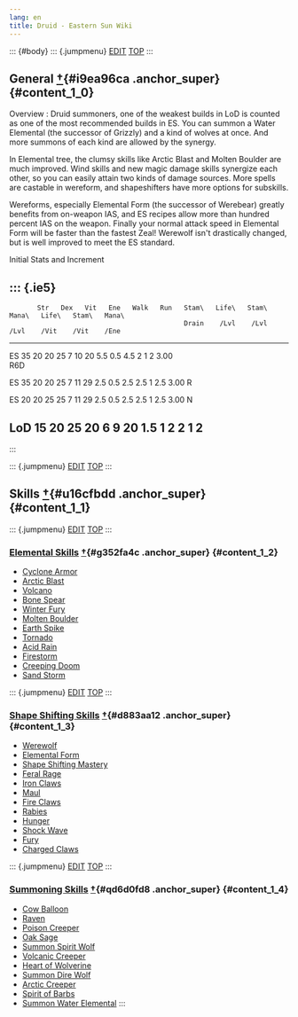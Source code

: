 ```yaml
---
lang: en
title: Druid - Eastern Sun Wiki
---
```


::: {#body}
::: {.jumpmenu}
[EDIT](https://web.archive.org/web/20201029150714/http://miyoshino.la.coocan.jp/eswiki/?plugin=paraedit&parnum=1&page=Druid&refer=Druid)
[TOP](#navigator)
:::

## General [†](https://web.archive.org/web/20201029150714/http://miyoshino.la.coocan.jp/eswiki/?Druid#i9ea96ca "i9ea96ca"){#i9ea96ca .anchor_super} {#content_1_0}

Overview
:   Druid summoners, one of the weakest builds in LoD is counted as one
    of the most recommended builds in ES. You can summon a Water
    Elemental (the successor of Grizzly) and a kind of wolves at once.
    And more summons of each kind are allowed by the synergy.

In Elemental tree, the clumsy skills like Arctic Blast and Molten
Boulder are much improved. Wind skills and new magic damage skills
synergize each other, so you can easily attain two kinds of damage
sources. More spells are castable in wereform, and shapeshifters have
more options for subskills.

Wereforms, especially Elemental Form (the successor of Werebear) greatly
benefits from on-weapon IAS, and ES recipes allow more than hundred
percent IAS on the weapon. Finally your normal attack speed in Elemental
Form will be faster than the fastest Zeal! Werewolf isn\'t drastically
changed, but is well improved to meet the ES standard.

Initial Stats and Increment

::: {.ie5}
  ---------------------------------------------------------------------------------------------------
           Str   Dex   Vit   Ene   Walk   Run   Stam\   Life\   Stam\   Mana\   Life\   Stam\   Mana\
                                                Drain    /Lvl    /Lvl    /Lvl    /Vit    /Vit    /Ene
  ------ ----- ----- ----- ----- ------ ----- ------- ------- ------- ------- ------- ------- -------
  ES        35    20    20    25      7    10      20     5.5     0.5     4.5       2       1       2
  3.00                                                                                        
  R6D                                                                                         

  ES        35    20    20    25      7    11      29     2.5     0.5     2.5     2.5       1     2.5
  3.00 R                                                                                      

  ES        20    20    25    25      7    11      29     2.5     0.5     2.5     2.5       1     2.5
  3.00 N                                                                                      

  LoD       15    20    25    20      6     9      20     1.5       1       2       2       1       2
  ---------------------------------------------------------------------------------------------------
:::

::: {.jumpmenu}
[EDIT](https://web.archive.org/web/20201029150714/http://miyoshino.la.coocan.jp/eswiki/?plugin=paraedit&parnum=2&page=Druid&refer=Druid)
[TOP](#navigator)
:::

## Skills [†](https://web.archive.org/web/20201029150714/http://miyoshino.la.coocan.jp/eswiki/?Druid#u16cfbdd "u16cfbdd"){#u16cfbdd .anchor_super} {#content_1_1}

::: {.jumpmenu}
[EDIT](https://web.archive.org/web/20201029150714/http://miyoshino.la.coocan.jp/eswiki/?plugin=paraedit&parnum=3&page=Druid&refer=Druid)
[TOP](#navigator)
:::

### [Elemental Skills](https://web.archive.org/web/20201029150714/http://miyoshino.la.coocan.jp/eswiki/?Elemental%20Skills "Elemental Skills (3825d)") [†](https://web.archive.org/web/20201029150714/http://miyoshino.la.coocan.jp/eswiki/?Druid#g352fa4c "g352fa4c"){#g352fa4c .anchor_super} {#content_1_2}

-   [Cyclone
    Armor](https://web.archive.org/web/20201029150714/http://miyoshino.la.coocan.jp/eswiki/?Elemental%20Skills#bd17f42c)
-   [Arctic
    Blast](https://web.archive.org/web/20201029150714/http://miyoshino.la.coocan.jp/eswiki/?Elemental%20Skills#oe938272)
-   [Volcano](https://web.archive.org/web/20201029150714/http://miyoshino.la.coocan.jp/eswiki/?Elemental%20Skills#n0a8dff1)
-   [Bone
    Spear](https://web.archive.org/web/20201029150714/http://miyoshino.la.coocan.jp/eswiki/?Elemental%20Skills#t903ee82)
-   [Winter
    Fury](https://web.archive.org/web/20201029150714/http://miyoshino.la.coocan.jp/eswiki/?Elemental%20Skills#gc524b63)
-   [Molten
    Boulder](https://web.archive.org/web/20201029150714/http://miyoshino.la.coocan.jp/eswiki/?Elemental%20Skills#ab5b00d5)
-   [Earth
    Spike](https://web.archive.org/web/20201029150714/http://miyoshino.la.coocan.jp/eswiki/?Elemental%20Skills#z21e559c)
-   [Tornado](https://web.archive.org/web/20201029150714/http://miyoshino.la.coocan.jp/eswiki/?Elemental%20Skills#c396faa7)
-   [Acid
    Rain](https://web.archive.org/web/20201029150714/http://miyoshino.la.coocan.jp/eswiki/?Elemental%20Skills#kd47cd93)
-   [Firestorm](https://web.archive.org/web/20201029150714/http://miyoshino.la.coocan.jp/eswiki/?Elemental%20Skills#ge148be5)
-   [Creeping
    Doom](https://web.archive.org/web/20201029150714/http://miyoshino.la.coocan.jp/eswiki/?Elemental%20Skills#x8fc6eb1)
-   [Sand
    Storm](https://web.archive.org/web/20201029150714/http://miyoshino.la.coocan.jp/eswiki/?Elemental%20Skills#ibc89de0)

::: {.jumpmenu}
[EDIT](https://web.archive.org/web/20201029150714/http://miyoshino.la.coocan.jp/eswiki/?plugin=paraedit&parnum=4&page=Druid&refer=Druid)
[TOP](#navigator)
:::

### [Shape Shifting Skills](https://web.archive.org/web/20201029150714/http://miyoshino.la.coocan.jp/eswiki/?Shape%20Shifting "Shape Shifting (2165d)") [†](https://web.archive.org/web/20201029150714/http://miyoshino.la.coocan.jp/eswiki/?Druid#d883aa12 "d883aa12"){#d883aa12 .anchor_super} {#content_1_3}

-   [Werewolf](https://web.archive.org/web/20201029150714/http://miyoshino.la.coocan.jp/eswiki/?Shape%20Shifting#l5ef74bf)
-   [Elemental
    Form](https://web.archive.org/web/20201029150714/http://miyoshino.la.coocan.jp/eswiki/?Shape%20Shifting#e4c3d0d6)
-   [Shape Shifting
    Mastery](https://web.archive.org/web/20201029150714/http://miyoshino.la.coocan.jp/eswiki/?Shape%20Shifting#x71e30ea)
-   [Feral
    Rage](https://web.archive.org/web/20201029150714/http://miyoshino.la.coocan.jp/eswiki/?Shape%20Shifting#j1891633)
-   [Iron
    Claws](https://web.archive.org/web/20201029150714/http://miyoshino.la.coocan.jp/eswiki/?Shape%20Shifting#r13ac4be)
-   [Maul](https://web.archive.org/web/20201029150714/http://miyoshino.la.coocan.jp/eswiki/?Shape%20Shifting#r003ad0e)
-   [Fire
    Claws](https://web.archive.org/web/20201029150714/http://miyoshino.la.coocan.jp/eswiki/?Shape%20Shifting#b98195fd)
-   [Rabies](https://web.archive.org/web/20201029150714/http://miyoshino.la.coocan.jp/eswiki/?Shape%20Shifting#jde797bc)
-   [Hunger](https://web.archive.org/web/20201029150714/http://miyoshino.la.coocan.jp/eswiki/?Shape%20Shifting#xb24663a)
-   [Shock
    Wave](https://web.archive.org/web/20201029150714/http://miyoshino.la.coocan.jp/eswiki/?Shape%20Shifting#p9dc3342)
-   [Fury](https://web.archive.org/web/20201029150714/http://miyoshino.la.coocan.jp/eswiki/?Shape%20Shifting#kcef81ab)
-   [Charged
    Claws](https://web.archive.org/web/20201029150714/http://miyoshino.la.coocan.jp/eswiki/?Shape%20Shifting#i993f38a)

::: {.jumpmenu}
[EDIT](https://web.archive.org/web/20201029150714/http://miyoshino.la.coocan.jp/eswiki/?plugin=paraedit&parnum=5&page=Druid&refer=Druid)
[TOP](#navigator)
:::

### [Summoning Skills](https://web.archive.org/web/20201029150714/http://miyoshino.la.coocan.jp/eswiki/?Summoning_Dru "Summoning_Dru (4572d)") [†](https://web.archive.org/web/20201029150714/http://miyoshino.la.coocan.jp/eswiki/?Druid#qd6d0fd8 "qd6d0fd8"){#qd6d0fd8 .anchor_super} {#content_1_4}

-   [Cow
    Balloon](https://web.archive.org/web/20201029150714/http://miyoshino.la.coocan.jp/eswiki/?Summoning_Dru#z4a7de80)
-   [Raven](https://web.archive.org/web/20201029150714/http://miyoshino.la.coocan.jp/eswiki/?Summoning_Dru#e714c51f)
-   [Poison
    Creeper](https://web.archive.org/web/20201029150714/http://miyoshino.la.coocan.jp/eswiki/?Summoning_Dru#j8494664)
-   [Oak
    Sage](https://web.archive.org/web/20201029150714/http://miyoshino.la.coocan.jp/eswiki/?Summoning_Dru#v6dbc932)
-   [Summon Spirit
    Wolf](https://web.archive.org/web/20201029150714/http://miyoshino.la.coocan.jp/eswiki/?Summoning_Dru#f801536e)
-   [Volcanic
    Creeper](https://web.archive.org/web/20201029150714/http://miyoshino.la.coocan.jp/eswiki/?Summoning_Dru#a659c9e7)
-   [Heart of
    Wolverine](https://web.archive.org/web/20201029150714/http://miyoshino.la.coocan.jp/eswiki/?Summoning_Dru#e7cfe4f6)
-   [Summon Dire
    Wolf](https://web.archive.org/web/20201029150714/http://miyoshino.la.coocan.jp/eswiki/?Summoning_Dru#i863abb0)
-   [Arctic
    Creeper](https://web.archive.org/web/20201029150714/http://miyoshino.la.coocan.jp/eswiki/?Summoning_Dru#z0450c57)
-   [Spirit of
    Barbs](https://web.archive.org/web/20201029150714/http://miyoshino.la.coocan.jp/eswiki/?Summoning_Dru#o4150f92)
-   [Summon Water
    Elemental](https://web.archive.org/web/20201029150714/http://miyoshino.la.coocan.jp/eswiki/?Summoning_Dru#l88916a5)
:::
